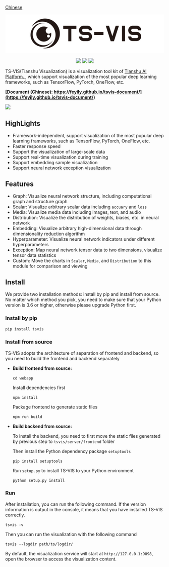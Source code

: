 [Chinese](docs/README_CN.md)

<p align="center">
  <img src="https://raw.githubusercontent.com/iGame-Lab/TS-VIS/master/docs/images/logo.svg"></img>
</p>

<p align="center">
  <a href="https://www.python.org/downloads/release/python-361"><img src="https://img.shields.io/badge/Python-%3E=3.6-blue.svg"></img></a>
  <a><img src="https://img.shields.io/badge/Version-0.4.2-rgb(68,204,17).svg"></img></a>
  <a><img src="https://img.shields.io/badge/pypi-v0.4.2-blue.svg"></img></a>
</p>

TS-VIS(Tianshu Visualization) is a visualization tool kit of <a href="https://gitee.com/zhijiangtianshu/Dubhe" target="_blank"> Tianshu AI Platform. </a>, 
which support visualization of the most popular deep learning frameworks, such as TensorFlow, PyTorch, OneFlow, etc.

**[Document (Chinese): https://feyily.github.io/tsvis-document/](https://feyily.github.io/tsvis-document/)**

![](https://raw.githubusercontent.com/iGame-Lab/TS-VIS/master/docs/images/demo.gif)

## HighLights

* Framework-independent, support visualization of the most popular deep learning frameworks, such as TensorFlow, PyTorch, OneFlow, etc.
* Faster response speed
* Support the visualization of large-scale data
* Support real-time visualization during training
* Support embedding sample visualization
* Support neural network exception visualization

## Features

- Graph: Visualize neural network structure, including computational graph and structure graph
- Scalar: Visualize arbitrary scalar data including `accuary` and `loss`
- Media: Visualize media data including images, text, and audio
- Distribution: Visualize the distribution of weights, biases, etc. in neural network
- Embedding: Visualize arbitrary high-dimensional data through dimensionality reduction algorithm
- Hyperparameter: Visualize neural network indicators under different hyperparameters
- Exception: Map neural network tensor data to two dimensions, visualize tensor data statistics
- Custom: Move the charts in `Scalar`, `Media`, and `Distribution` to this module for comparison and viewing

## Install

We provide two installation methods: install by pip and install from source. 
No matter which method you pick, you need to make sure that your Python version is 3.6 or higher, 
otherwise please upgrade Python first.

### Install by pip

```
pip install tsvis
```

### Install from source

TS-VIS adopts the architecture of separation of frontend and backend, 
so you need to build the frontend and backend separately

- **Build frontend from source:**

  ```
  cd webapp
  ```

  Install dependencies first

  ```
  npm install
  ```

  Package frontend to generate static files

  ```
  npm run build
  ```

- **Build backend from source:**

  To install the backend, you need to first move the static files generated by previous step to `tsvis/server/frontend` folder

  Then install the Python dependency package `setuptools`
  
  ```
  pip install setuptools
  ```
  
  Run `setup.py` to install TS-VIS to your Python environment
  
  ```
  python setup.py install
  ```

### Run

After installation, you can run the following command. If the version information is output in the console, it means that you have installed TS-VIS correctly.

```
tsvis -v
```

Then you can run the visualization with the following command

```
tsvis --logdir path/to/logdir/
```

By default, the visualization service will start at `http://127.0.0.1:9898`, open the browser to access the visualization content.

